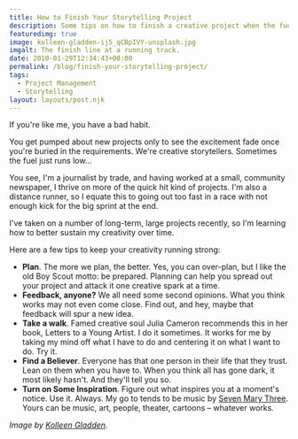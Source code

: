 ```yaml
---
title: How to Finish Your Storytelling Project
description: Some tips on how to finish a creative project when the fuel runs low.
featuredimg: true
image: kolleen-gladden-ij5_qCBpIVY-unsplash.jpg
imgalt: The finish line at a running track.
date: 2010-01-29T12:34:43+00:00
permalink: /blog/finish-your-storytelling-project/
tags:
  - Project Management
  - Storytelling
layout: layouts/post.njk
---
```


If you're like me, you have a bad habit.

You get pumped about new projects only to see the excitement fade once you're buried in the requirements. We're creative storytellers. Sometimes the fuel just runs low&#8230;

You see, I'm a journalist by trade, and having worked at a small, community newspaper, I thrive on more of the quick hit kind of projects. I'm also a distance runner, so I equate this to going out too fast in a race with not enough kick for the big sprint at the end.

I've taken on a number of long-term, large projects recently, so I'm learning how to better sustain my creativity over time.

Here are a few tips to keep your creativity running strong:

  * **Plan**. The more we plan, the better. Yes, you can over-plan, but I like the old Boy Scout motto: be prepared. Planning can help you spread out your project and attack it one creative spark at a time.
  * **Feedback, anyone?** We all need some second opinions. What you think works may not even come close. Find out, and hey, maybe that feedback will spur a new idea.
  * **Take a walk**. Famed creative soul Julia Cameron recommends this in her book, Letters to a Young Artist. I do it sometimes. It works for me by taking my mind off what I have to do and centering it on what I want to do. Try it.
  * **Find a Believer**. Everyone has that one person in their life that they trust. Lean on them when you have to. When you think all has gone dark, it most likely hasn't. And they'll tell you so.
  * **Turn on Some Inspiration**. Figure out what inspires you at a moment's notice. Use it. Always. My go to tends to be music by [Seven Mary Three](http://7m3.com). Yours can be music, art, people, theater, cartoons – whatever works.

_Image by [Kolleen Gladden](https://unsplash.com/photos/ij5_qCBpIVY)._
